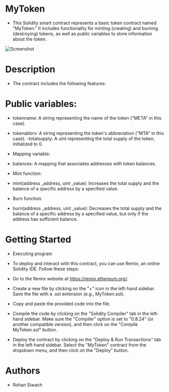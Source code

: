  # MyToken
- This Solidity smart contract represents a basic token contract named "MyToken." It includes functionality for minting (creating) and burning (destroying) tokens, as well as public variables to store information about the token.

![Screenshot](Screenshot(435).png)


 # Description
- The contract includes the following features:

 # Public variables:

- tokenname: A string representing the name of the token ("META" in this case).
- tokenabbrv: A string representing the token's abbreviation ("MTA" in this case).
-totalsupply: A uint representing the total supply of the token, initialized to 0.
- Mapping variable:

- balances: A mapping that associates addresses with token balances.
- Mint function:

- mint(address _address, uint _value): Increases the total supply and the balance of a specific address by a specified value.
- Burn function:

- burn(address _address, uint _value): Decreases the total supply and the balance of a specific address by a specified value, but only if the address has sufficient balance.
  
# Getting Started
- Executing program
- To deploy and interact with this contract, you can use Remix, an online Solidity IDE. Follow these steps:

- Go to the Remix website at https://remix.ethereum.org/.
- Create a new file by clicking on the "+" icon in the left-hand sidebar. Save the file with a .sol extension (e.g., MyToken.sol).
- Copy and paste the provided code into the file.
- Compile the code by clicking on the "Solidity Compiler" tab in the left-hand sidebar. Make sure the "Compiler" option is set to "0.8.24" (or another compatible version), and then click on the "Compile MyToken.sol" button.
- Deploy the contract by clicking on the "Deploy & Run Transactions" tab in the left-hand sidebar. Select the "MyToken" contract from the dropdown menu, and then click on the "Deploy" button.

# Authors
- Rohan Siwach
